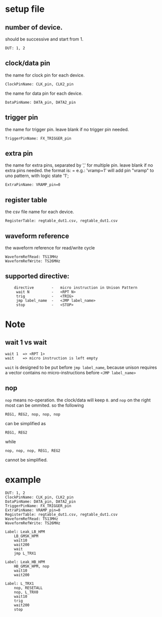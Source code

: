 # setup file

## number of device.

should be successive and start from 1.

```
DUT: 1, 2
```

## clock/data pin
the name for clock pin for each device.

```
ClockPinName: CLK_pin, CLK2_pin
```

the name for data pin for each device.
```
DataPinName: DATA_pin, DATA2_pin
```

## trigger pin
the name for trigger pin. leave blank if no trigger pin needed.
```
TriggerPinName: FX_TRIGGER_pin
```

## extra pin
the name for extra pins, separated by ',' for multiple pin.
leave blank if no extra pins needed.
the format is: <pin name>=<default logic state>
e.g.: 'vramp=1' will add pin "vramp" to uno pattern, with logic state '1';
```
ExtraPinName: VRAMP_pin=0
```

## register table
the csv file name for each device.
```
RegisterTable: regtable_dut1.csv, regtable_dut1.csv
```

## waveform reference
the waveform reference for read/write cycle
```
WaveformRefRead: TS13MHz
WaveformRefWrite: TS26MHz
```

## supported directive:
```
    directive        -   micro instruction in Unison Pattern
     wait N          -   <RPT N>
     trig            -   <TRIG>
     jmp label_name  -   <JMP label_name>
     stop            -   <STOP>
```

# Note
## wait 1 vs wait
```
wait 1  => <RPT 1>
wait    => micro instruction is left empty
```

`wait` is designed to be put before `jmp label_name`, because unison requires a
vector contains no micro-instructions before `<JMP label_name>`

## nop
`nop` means no-operation. the clock/data will keep `0`.
and `nop` on the right most can be ommited.
so the following
```
REG1, REG2, nop, nop, nop
```
can be simplified as
```
REG1, REG2
```
while
```
nop, nop, nop, REG1, REG2
```
cannot be simplified.

# example

```
DUT: 1, 2
ClockPinName: CLK_pin, CLK2_pin
DataPinName: DATA_pin, DATA2_pin
TriggerPinName: FX_TRIGGER_pin
ExtraPinName: VRAMP_pin=0
RegisterTable: regtable_dut1.csv, regtable_dut1.csv
WaveformRefRead: TS13MHz
WaveformRefWrite: TS26MHz

Label: Leak_LB_HPM
    LB_GMSK_HPM
    wait10
    wait200
    wait
    jmp L_TRX1
    
Label: Leak_HB_HPM
    HB_GMSK_HPM, nop
    wait10
    wait200
    
Label: L_TRX1
    nop, RESETALL
    nop, L_TRX0
    wait10
    trig
    wait200
    stop

```
